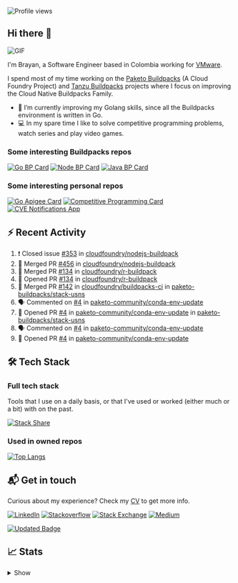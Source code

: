 ![Profile views](https://gpvc.arturio.dev/brayanhenao)

## Hi there 👋

<img alt="GIF" src="https://i.pinimg.com/originals/e4/26/70/e426702edf874b181aced1e2fa5c6cde.gif" />  


I'm Brayan, a Software Engineer based in Colombia working for [VMware](https://www.vmware.com/).

I spend most of my time working on the [Paketo Buildpacks](https://paketo.io/) (A Cloud Foundry Project)
and [Tanzu Buildpacks](https://tanzu.vmware.com/components/buildpacks) projects where I focus on improving the Cloud
Native Buildpacks Family.

- 🌱 I’m currently improving my Golang skills, since all the Buildpacks environment is written in Go.
- 💻 In my spare time I like to solve competitive programming problems, watch series and play video games.

### Some interesting Buildpacks repos

[![Go BP Card](https://github-readme-stats.vercel.app/api/pin/?username=paketo-buildpacks&repo=go&show_owner=true)](https://github.com/paketo-buildpacks/go)
[![Node BP Card](https://github-readme-stats.vercel.app/api/pin/?username=paketo-buildpacks&repo=nodejs&show_owner=true)](https://github.com/paketo-buildpacks/nodejs)
[![Java BP Card](https://github-readme-stats.vercel.app/api/pin/?username=paketo-buildpacks&repo=java&show_owner=true)](https://github.com/paketo-buildpacks/java)

### Some interesting personal repos

[![Go Apigee Card](https://github-readme-stats.vercel.app/api/pin/?username=brayanhenao&repo=go-apigee-edge)](https://github.com/brayanhenao/go-apigee-edge)
[![Competitive Programming Card](https://github-readme-stats.vercel.app/api/pin/?username=brayanhenao&repo=competitive-programming)](https://github.com/brayanhenao/competitive-programming)
[![CVE Notifications App](https://github-readme-stats.vercel.app/api/pin/?username=brayanhenao&repo=cve-notifications-app)](https://github.com/brayanhenao/cve-notifications-app)

## ⚡️ Recent Activity

<!--START_SECTION:activity-->

1. ❗️ Closed issue [#353](https://github.com/cloudfoundry/nodejs-buildpack/issues/353) in [cloudfoundry/nodejs-buildpack](https://github.com/cloudfoundry/nodejs-buildpack)
2. 🎉 Merged PR [#456](https://github.com/cloudfoundry/nodejs-buildpack/pull/456) in [cloudfoundry/nodejs-buildpack](https://github.com/cloudfoundry/nodejs-buildpack)
3. 🎉 Merged PR [#134](https://github.com/cloudfoundry/r-buildpack/pull/134) in [cloudfoundry/r-buildpack](https://github.com/cloudfoundry/r-buildpack)
4. 💪 Opened PR [#134](https://github.com/cloudfoundry/r-buildpack/pull/134) in [cloudfoundry/r-buildpack](https://github.com/cloudfoundry/r-buildpack)
5. 🎉 Merged PR [#142](https://github.com/cloudfoundry/buildpacks-ci/pull/142) in [cloudfoundry/buildpacks-ci](https://github.com/cloudfoundry/buildpacks-ci)
   in [paketo-buildpacks/stack-usns](https://github.com/paketo-buildpacks/stack-usns)
4. 🗣 Commented on [#4](https://github.com/paketo-community/conda-env-update/issues/4)
   in [paketo-community/conda-env-update](https://github.com/paketo-community/conda-env-update)
5. 💪 Opened PR [#4](https://github.com/paketo-community/conda-env-update/pull/4)
   in [paketo-community/conda-env-update](https://github.com/paketo-community/conda-env-update)
   in [paketo-buildpacks/stack-usns](https://github.com/paketo-buildpacks/stack-usns)
4. 🗣 Commented on [#4](https://github.com/paketo-community/conda-env-update/issues/4)
   in [paketo-community/conda-env-update](https://github.com/paketo-community/conda-env-update)
5. 💪 Opened PR [#4](https://github.com/paketo-community/conda-env-update/pull/4)
   in [paketo-community/conda-env-update](https://github.com/paketo-community/conda-env-update)

<!--END_SECTION:activity-->

## 🛠 Tech Stack

### Full tech stack

Tools that I use on a daily basis, or that I've used or worked (either much or a bit) with on the past.

[![Stack Share](https://img.shields.io/badge/Stack%20Share-0690FA.svg?&style=for-the-badge&logo=stackshare&logoColor=white)](https://stackshare.io/bhenao6/mystack)

### Used in owned repos

[![Top Langs](https://github-readme-stats.vercel.app/api/top-langs/?username=brayanhenao&layout=compact&langs_count=10)](https://github.com/anuraghazra/github-readme-stats)

## 📬 Get in touch

Curious about my experience? Check my [CV](resources/Brayan%20Henao%20CV.pdf) to get more info.

[![LinkedIn](https://img.shields.io/badge/linkedin-%230077B5.svg?&style=for-the-badge&logo=linkedin&logoColor=white)](https://www.linkedin.com/in/bhenao6/)
[![Stackoverflow](https://img.shields.io/badge/-F58025.svg?&style=for-the-badge&logo=stackoverflow&logoColor=white)](https://stackoverflow.com/users/5371842/brayan-henao)
[![Stack Exchange](https://img.shields.io/badge/-1E5397.svg?&style=for-the-badge&logo=stackexchange)](https://stackexchange.com/users/7008058/brayan-henao)
[![Medium](https://img.shields.io/badge/medium-%2312100E.svg?&style=for-the-badge&logo=medium&logoColor=white)](https://medium.com/@bhenao6)

[![Updated Badge](https://badges.pufler.dev/updated/brayanhenao/brayanhenao)](https://badges.pufler.dev)

## 📈 Stats

<details>
  <summary>Show</summary>

[![Brayan's github stats](https://github-readme-stats.vercel.app/api?username=brayanhenao&count_private=true&show_icons=true&theme=vue-dark)](https://github.com/anuraghazra/github-readme-stats)

<!--START_SECTION:waka-->
![Code Time](http://img.shields.io/badge/Code%20Time-223%20hrs%2038%20mins-blue)

![Lines of code](https://img.shields.io/badge/From%20Hello%20World%20I%27ve%20Written-297%20Thousand%20lines%20of%20code-blue)

**🐱 My GitHub Data** 

> 🏆 616 Contributions in the Year 2022
 > 
> 📦 117.8 kB Used in GitHub's Storage 
 > 
> 💼 Opted to Hire
 > 
> 📜 60 Public Repositories 
 > 
> 🔑 19 Private Repositories  
 > 
**I'm an Early 🐤** 

```text
🌞 Morning    170 commits    ██████░░░░░░░░░░░░░░░░░░░   24.32% 
🌆 Daytime    408 commits    ██████████████░░░░░░░░░░░   58.37% 
🌃 Evening    112 commits    ████░░░░░░░░░░░░░░░░░░░░░   16.02% 
🌙 Night      9 commits      ░░░░░░░░░░░░░░░░░░░░░░░░░   1.29%

```
📅 **I'm Most Productive on Tuesday** 

```text
Monday       106 commits    ███░░░░░░░░░░░░░░░░░░░░░░   15.16% 
Tuesday      158 commits    █████░░░░░░░░░░░░░░░░░░░░   22.6% 
Wednesday    135 commits    ████░░░░░░░░░░░░░░░░░░░░░   19.31% 
Thursday     140 commits    █████░░░░░░░░░░░░░░░░░░░░   20.03% 
Friday       135 commits    ████░░░░░░░░░░░░░░░░░░░░░   19.31% 
Saturday     15 commits     ░░░░░░░░░░░░░░░░░░░░░░░░░   2.15% 
Sunday       10 commits     ░░░░░░░░░░░░░░░░░░░░░░░░░   1.43%

```


📊 **This Week I Spent My Time On** 

```text
⌚︎ Time Zone: America/Bogota

💬 Programming Languages: 
sh                       2 hrs 28 mins       █████████████████████████   100.0%

🔥 Editors: 
Zsh                      2 hrs 28 mins       █████████████████████████   100.0%

💻 Operating System: 
Mac                      2 hrs 28 mins       █████████████████████████   100.0%

```

**I Mostly Code in Java** 

```text
Java                     14 repos            ███████░░░░░░░░░░░░░░░░░░   28.57% 
Go                       11 repos            █████░░░░░░░░░░░░░░░░░░░░   22.45% 
JavaScript               7 repos             ███░░░░░░░░░░░░░░░░░░░░░░   14.29% 
TypeScript               5 repos             ██░░░░░░░░░░░░░░░░░░░░░░░   10.2% 
Shell                    4 repos             ██░░░░░░░░░░░░░░░░░░░░░░░   8.16%

```



 Last Updated on 26/06/2022 03:11:05 UTC
<!--END_SECTION:waka-->
</details>
